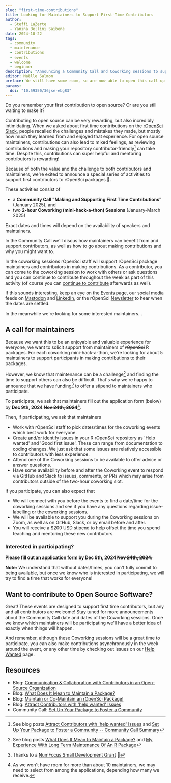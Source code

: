 ```yaml
---
slug: "first-time-contributions"
title: Looking for Maintainers to Support First-Time Contributors
author:
  - Steffi LaZerte
  - Yanina Bellini Saibene
date: 2024-10-22
tags:
  - community
  - maintenance
  - contributions
  - events
  - welcome
  - beginner
description: "Announcing a Community Call and Coworking sessions to support first contributions"
editor: Maëlle Salmon
preface: We still have some room, so are now able to open this call up to non-rOpenSci package maintainers until December 9th 🎉.
params:
  doi: "10.59350/36jse-ebg83"
---
```


Do you remember your first contribution to open source? 
Or are you still waiting to make it?

Contributing to open source can be very rewarding, but also incredibly intimidating.
When we asked about first time contributions on the [rOpenSci Slack](https://contributing.ropensci.org/resources.html#channels), 
people recalled the challenges and mistakes they made, but mostly how much they learned from and enjoyed that experience. 
For open source maintainers, contributions can also lead to mixed feelings, 
as reviewing contributions and making your repository contributor-friendly[^1] can take time.
Despite this, contributions can super helpful and mentoring contributors is rewarding!

[^1]: See blog posts 
  [Attract Contributors with 'help wanted' Issues](/blog/2023/09/19/help-wanted/) and
  [Set Up Your Package to Foster a Community -- Community Call Summary](/blog/2021/04/28/commcall-pkg-community/)

Because of both the value and the challenge to both contributors and maintainers,
we're exited to announce a special series of activities to support first contributors to rOpenSci packages 🎉.

These activities consist of 

- a **Community Call "Making and Supporting First Time Contributions"** (January 2025), and
- two **2-hour Coworking (mini-hack-a-thon) Sessions** (January-March 2025)

Exact dates and times will depend on the availability of speakers and maintainers.

In the Community Call we'll discus how maintainers can benefit from and support contributors, 
as well as how to go about making contributions and why you might want to.

In the coworking sessions rOpenSci staff will support rOpenSci package maintainers
and contributors in making contributions. 
As a contributor, you can come to the coworking session to work with others or ask questions and 
you can continue to contribute throughout the week as part of this activity 
(of course you can [continue to contribute](https://contributing.ropensci.org/resources.html#issues) afterwards as well). 

If this sounds interesting, keep an eye on the [Events](/events) page, our social media feeds on 
[Mastodon](https://hachyderm.io/@rOpenSci) and 
[LinkedIn](https://www.linkedin.com/company/ropensci/), or the rOpenSci [Newsletter](/news)
to hear when the dates are settled.

In the meanwhile we're looking for some interested maintainers...

## A call for maintainers

Because we want this to be an enjoyable and valuable experience for everyone,
we want to solicit support from maintainers of ~~rOpenSci~~ R packages. 
For each coworking mini-hack-a-thon, we're looking for about 5 maintainers to support participants in
making contributions to their packages. 

However, we know that maintenance can be a challenge[^2] and finding the time 
to support others can also be difficult. That's why we're happy to announce that
we have funding[^3] to offer a stipend to maintainers who participate.

[^2]: See blog posts 
  [What Does It Mean to Maintain a Package?](/blog/2023/02/07/what-does-it-mean-to-maintain-a-package/) and 
  [My Experience With Long Term Maintenance Of An R Package](/blog/2024/08/20/my-experience-with-long-term-maintenance-of-an-r-package/)

[^3]: Thanks to a [NumFocus Small Development Grant](https://numfocus.org/programs/small-development-grants) 🎉

To participate, we ask that maintainers fill out the application form (below) by **Dec 9th, 2024 ~~Nov 24th, 2024~~**[^4].

[^4]: As we won't have room for more than about 10 maintainers, we may need to select from among the applications, depending how many we receive.

Then, if participating, we ask that maintainers 

- Work with rOpenSci staff to pick dates/times for the coworking events which best work for everyone.
- [Create and/or identify issues](/blog/2023/09/19/help-wanted/) in
your R ~~rOpenSci~~ repository as 'Help wanted' and 'Good first issue'. These can
range from documentation to coding changes. We just ask that some issues are relatively accessible to contributors with less experience.
- Attend one of the Coworking sessions to be available to offer advice or answer questions.
- Have some availability before and after the Coworking event to respond via GitHub and Slack to 
  issues, comments, or PRs which may arise from contributors outside of the two-hour coworking slot.

If you participate, you can also expect that

- We will connect with you before the events to find a date/time for the coworking sessions and
  see if you have any questions regarding issue-labelling or the coworking sessions.
- We will be available to support you during the Coworking sessions on Zoom, 
  as well as on GitHub, Slack, or by email before and after.
- You will receive a $200 USD stipend to help offset the time you spend teaching and mentoring these new contributors.

### Interested in participating?

**Please fill out [an application form](https://airtable.com/appRpJelSoXWcYCG1/shrgFCAdgR4g8k45Q) by Dec 9th, 2024 ~~Nov 24th, 2024.~~**

**Note:** We understand that without dates/times, you can't fully commit to being available, 
but once we know who is interested in participating, we will try to find a time that works for everyone!

## Want to contribute to Open Source Software?

Great! These events are designed to support first time contributors, but any and all contributors are welcome!
Stay tuned for more announcements about the Community Call date and dates of the Coworking sessions. 
Once we know which maintainers will be participating we'll have a better idea of exactly when things will happen. 

And remember, although these Coworking sessions will be a great time to participate, 
you can also make contributions asynchronously in the week around the event, 
or any other time by checking out issues on our [Help Wanted](/help-wanted/) page.


## Resources

- Blog: [Communication & Collaboration with Contributors in an Open-Source Organization](/blog/2022/06/14/communication-with-contributors-in-an-open-source-organization/)
- Blog: [What Does It Mean to Maintain a Package?](/blog/2023/02/07/what-does-it-mean-to-maintain-a-package/) 
- Blog: [Maintain or Co-Maintain an rOpenSci Package!](/blog/2022/10/17/maintain-or-co-maintain-an-ropensci-package/)
- Blog: [Attract Contributors with 'help wanted' Issues](/blog/2023/09/19/help-wanted/)
- Community Call: [Set Up Your Package to Foster a Community](/commcalls/apr2021-pkg-community/)


